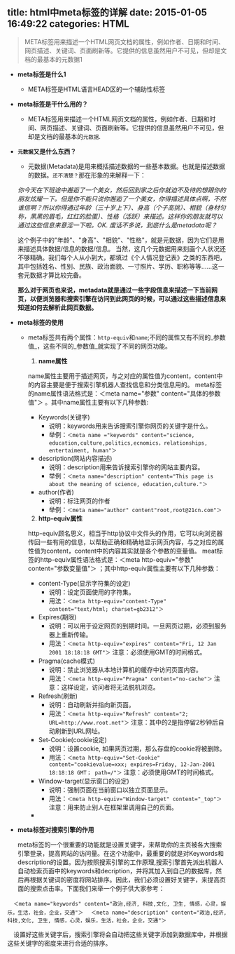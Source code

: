 title: html中meta标签的详解
date: 2015-01-05 16:49:22
categories: HTML
---

> META标签用来描述一个HTML网页文档的属性，例如作者、日期和时间、网页描述、关键词、页面刷新等。它提供的信息虽然用户不可见，但却是文档的最基本的元数据1





* __meta标签是什么1__
  - META标签是HTML语言HEAD区的一个辅助性标签

* __meta标签是干什么用的？__

  - META标签用来描述一个HTML网页文档的属性，例如作者、日期和时间、网页描述、关键词、页面刷新等。它提供的信息虽然用户不可见，但却是文档的最基本的`元数据`.

* __`元数据`又是什么东西？__

  - 元数据(Metadata)是用来概括描述数据的一些基本数据。也就是描述数据的数据。`还不清楚？`那在形象的来解释一下：

  _你今天在下班途中邂逅了一个美女，然后回到家之后你就迫不及待的想跟你的朋友炫耀一下。但是你不能只说你邂逅了一个美女，你得描述具体点啊，不然谁信啊？所以你得通过年龄（三十岁上下）、身高（个子高挑）、相貌（身材匀称，黑黑的眉毛，红红的脸蛋）、性格（活跃）来描述。这样你的朋友就可以通过这些信息来意淫一下啦。OK. 废话不多说，到底什么是metadata呢？_

  这个例子中的"年龄"、"身高"、"相貌"、"性格"，就是元数据，因为它们是用来描述具体数据/信息的数据/信息。
  当然，这几个元数据用来刻画个人状况还不够精确。我们每个人从小到大，都填过《个人情况登记表》之类的东西吧，其中包括姓名、性别、民族、政治面貌、一寸照片、学历、职称等等......这一套元数据才算比较完备。

  __那么对于网页也来说，metadata就是通过一些字段信息来描述一下当前网页，以便浏览器和搜索引擎在访问到此网页的时候，可以通过这些描述信息来知道如何去解析此网页数据。__

* __meta标签的使用__

  - meta标签共有两个属性：`http-equiv`和`name`;不同的属性又有不同的_参数值_，这些不同的_参数值_就实现了不同的网页功能。
    1. __name属性__

    name属性主要用于描述网页，与之对应的属性值为content，content中的内容主要是便于搜索引擎机器人查找信息和分类信息用的。
    meta标签的name属性语法格式是：＜meta name="参数" content="具体的参数值"＞ 。其中name属性主要有以下几种参数:
      * Keywords(关键字)
        - 说明：keywords用来告诉搜索引擎你网页的关键字是什么。
        - 举例：`＜meta name ="keywords" content="science, education,culture,politics,ecnomics，relationships, entertaiment, human"＞`
      * description(网站内容描述)
        - 说明：description用来告诉搜索引擎你的网站主要内容。
        - 举例：`＜meta name="description" content="This page is about the meaning of science, education,culture."＞`
      * author(作者)
        - 说明：标注网页的作者
        - 举例：`＜meta name="author" content"root,root@21cn.com"＞`
    2. __http-equiv属性__

    http-equiv顾名思义，相当于http协议中文件头的作用，它可以向浏览器传回一些有用的信息，以帮助正确和精确地显示网页内容，与之对应的属性值为content，content中的内容其实就是各个参数的变量值。
    meat标签的http-equiv属性语法格式是：＜meta http-equiv="参数" content="参数变量值"＞ ；其中http-equiv属性主要有以下几种参数：
      * content-Type(显示字符集的设定)
        - 说明：设定页面使用的字符集。
        - 用法：`＜meta http-equiv="content-Type" content="text/html; charset=gb2312"＞`
      * Expires(期限)
        - 说明：可以用于设定网页的到期时间。一旦网页过期，必须到服务器上重新传输。
        - 用法：`＜meta http-equiv="expires" content="Fri, 12 Jan 2001 18:18:18 GMT"＞`
          注意：必须使用GMT的时间格式。
      * Pragma(cache模式)
        - 说明：禁止浏览器从本地计算机的缓存中访问页面内容。
        - 用法：`＜meta http-equiv="Pragma" content="no-cache"＞`
          注意：这样设定，访问者将无法脱机浏览。
      * Refresh(刷新)
        - 说明：自动刷新并指向新页面。
        - 用法：`＜meta http-equiv="Refresh" content="2; URL=http://www.root.net"＞`
          注意：其中的2是指停留2秒钟后自动刷新到URL网址。
      * Set-Cookie(cookie设定)
        - 说明：设置cookie, 如果网页过期，那么存盘的cookie将被删除。
        - 用法：`＜meta http-equiv="Set-Cookie" content="cookievalue=xxx; expires=Friday, 12-Jan-2001 18:18:18 GMT； path=/"＞`
          注意：必须使用GMT的时间格式。
      * Window-target(显示窗口的设定)
        - 说明：强制页面在当前窗口以独立页面显示。
        - 用法：`＜meta http-equiv="Window-target" content="_top"＞`
          注意：用来防止别人在框架里调用自己的页面。
      *
* __meta标签对搜索引擎的作用__

  meta标签的一个很重要的功能就是设置关键字，来帮助你的主页被各大搜索引擎登录，提高网站的访问量。在这个功能中，最重要的就是对Keywords和description的设置。因为按照搜索引擎的工作原理,搜索引擎首先派出机器人自动检索页面中的keywords和decription，并将其加入到自己的数据库，然后再根据关键词的密度将网站排序。因此，我们必须设置好关键字，来提高页面的搜索点击率。下面我们来举一个例子供大家参考：

　`＜meta name="keywords" content="政治,经济, 科技,文化, 卫生, 情感，心灵，娱乐，生活，社会，企业，交通"＞`
　`＜meta name="description" content="政治,经济, 科技,文化, 卫生, 情感，心灵，娱乐，生活，社会，企业，交通"＞`

　设置好这些关键字后，搜索引擎将会自动把这些关键字添加到数据库中，并根据这些关键字的密度来进行合适的排序。


